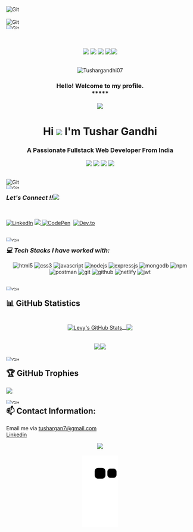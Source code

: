 <div align="center">

<img align="left" src="https://user-images.githubusercontent.com/114161535/234348268-66d16d00-7c46-43a6-8258-587899db355d.jpg" alt="Git" />
</div>
<br><br>

<img align="left" src="https://media.giphy.com/media/W5eoZHPpUx9sapR0eu/giphy.gif" width="40px" alt="Git" />

<!-- deivder -->
<img align="left" src="https://media.giphy.com/media/W5eoZHPpUx9sapR0eu/giphy.gif" width="100%" height="10px" alt="Git" />

    
<br><br><br>
    
<div align="center">
            <img src="https://img.icons8.com/fluency/30/000000/star.png" />
            <img src="https://img.icons8.com/fluency/30/000000/star.png" />
            <img src="https://img.icons8.com/fluency/30/000000/star.png" />
            <img src="https://img.icons8.com/fluency/30/000000/star.png" /><img src="https://img.icons8.com/color/30/000000/star--v1.png"/>
 </div><br>
 
 <p align="center"> <img src="https://komarev.com/ghpvc/?username=Tushargandhi07&label=Profile%20viewers:&color=FE7A16&style=for-the-badge" alt="Tushargandhi07" /> </p>
 
 
 <!-- GREETING  -->
<h3 align="center">
  Hello! Welcome to my profile.<br> *****
             

<p align="center">
  <img src="https://readme-typing-svg.herokuapp.com/?lines=%20Follow%20if%20you%20find%20me%20cool!;I%20follow-back%20soonest.;%20My%20mail%20is%20tushargan7@gmail.com;I%20am%20ready%20for%20collaboration.;%20Fork,%20clone,%20star,%20or%20download;%20any%20repo%20of%20your%20choice!&font=Fira%20Code&center=true&width=440&height=45&color=FFFFFF&vCenter=true&size=16">
</p>



<h1 align="center">Hi <img src="https://media.giphy.com/media/hvRJCLFzcasrR4ia7z/giphy.gif" width="25px"> I'm Tushar Gandhi</h1>
<h3 align="center">A Passionate Fullstack Web Developer From India</h3>
  
  <!-- BADGES -->
<p align="center">
<img src="https://img.shields.io/badge/Interest-Web Development-yellow"/>
<img src="https://img.shields.io/badge/Hobby-Coding-yellow" />
<img src="https://img.shields.io/badge/Programming-JavaScript-yellow" />
<img src="https://img.shields.io/badge/Language-English%2C%20Hindi-yellow" />
</p><br>

<img align="left" src="https://media.giphy.com/media/W5eoZHPpUx9sapR0eu/giphy.gif" width="40px" alt="Git" />

<!-- deivder -->
<img align="left" src="https://media.giphy.com/media/W5eoZHPpUx9sapR0eu/giphy.gif" width="100%" height="10px" alt="Git" />

<br>
  
  <h3><i>Let's Connect !!<img src="https://raw.githubusercontent.com/ShahriarShafin/ShahriarShafin/main/Assets/handshake.gif" width="100" /></i></h3>
<br/>
<p> <a href="https://www.linkedin.com/in/tushar-gandhi-1099b3224/"
" target="_blank"><img alt="LinkedIn" src="https://img.shields.io/badge/linkedin-%230077B5.svg?&style=for-the-badge&logo=linkedin&logoColor=white" /></a> <a \ 
  <a href="https://tushargandhi07.github.io/" target="text-decoration:none">
   <img height="30" src="https://img.shields.io/badge/My%20Portfolio%20%E2%86%92-gray.svg?colorA=655BE1&colorB=4F44D6&style=for-the-badge"/>
</a>
  <a href="mailto:tushargan7@gmail.com"><img src="https://img.shields.io/badge/gmail-d62828?style=for-the-badge&logo=gmail&logoColor=white" alt="CodePen" /></a>&nbsp; 
<a href="https://drive.google.com/file/d/11dMnwkPYdB6VXPpCgP2P-FLcpXtZtrPe/view?usp=share_link"><img src="https://img.shields.io/badge/Résumé-d62828?style=for-the-badge&logo=researchgate&logoColor=02c39a" alt="Dev.to" /></a>&nbsp;
</p>
<br/>

   <!-- deivder -->
<img align="left" src="https://media.giphy.com/media/W5eoZHPpUx9sapR0eu/giphy.gif" width="100%" height="10px" alt="Git" />
  
<h3><i>💻 Tech Stacks I have worked with:</i></h3>
<p align="center">
  <img src="https://img.shields.io/badge/HTML5-E34F26?style=for-the-badge&logo=html5&logoColor=white" alt="html5" />
  <img src="https://img.shields.io/badge/CSS3-1572B6?style=for-the-badge&logo=css3&logoColor=white" alt="css3" />
  <img src="https://img.shields.io/badge/JavaScript-323330?style=for-the-badge&logo=javascript&logoColor=F7DF1E"
      alt="javascript" />
  <img src="https://img.shields.io/badge/Node.js-339933?style=for-the-badge&logo=nodedotjs&logoColor=white"
      alt="nodejs" />
  <img src="https://img.shields.io/badge/Express.js-000000?style=for-the-badge&logo=express&logoColor=white"
      alt="expressjs" />
  <img src="https://img.shields.io/badge/MongoDB-4EA94B?style=for-the-badge&logo=mongodb&logoColor=white"
      alt="mongodb" />
  <img src="https://img.shields.io/badge/npm-CB3837?style=for-the-badge&logo=npm&logoColor=white" alt="npm" />
  <img src="https://img.shields.io/badge/Postman-FF6C37?style=for-the-badge&logo=Postman&logoColor=white"
      alt="postman" />
  <img src="https://img.shields.io/badge/Git-f44d27?style=for-the-badge&logo=git&logoColor=white" alt="git" />
  <img src="https://img.shields.io/badge/GitHub-100000?style=for-the-badge&logo=github&logoColor=white"
      alt="github" />
  <img src="https://img.shields.io/badge/netlify-%23000000.svg?style=for-the-badge&logo=netlify&logoColor=#00C7B7"
      alt="netlify" />
  <img src="https://img.shields.io/badge/JWT-black?style=for-the-badge&logo=JSON%20web%20tokens" alt="jwt"/>
</p>

<br/>
  
   <!-- deivder -->
<img align="left" src="https://media.giphy.com/media/W5eoZHPpUx9sapR0eu/giphy.gif" width="100%" height="10px" alt="Git" />
  
  ## 📊 GitHub Statistics
<br>
<div align="center">

  <a href="https://github.com/Tushargandhi07/Tushargandhi07">
    <img align="center" src="https://github-readme-stats.vercel.app/api?username=Tushargandhi07&show_icons=true&line_height=27&count_private=true&title_color=f48c06&text_color=c9cacc&icon_color=2bbc8a&bg_color=000000" alt="Levy's GitHub Stats" /> &nbsp; <img align="center" src="https://github-readme-stats.vercel.app/api/top-langs/?username=Tushargandhi07&theme=highcontrast" />
  </a>
  
</div>

<br>
<br>

<div align="center">
    <img height="200em" src="https://github-profile-summary-cards.vercel.app/api/cards/most-commit-language?username=Tushargandhi07"/><img height="200em" src="https://github-profile-summary-cards.vercel.app/api/cards/repos-per-language?username=Tushargandhi07"/>
</div>

<!--
#### Consistency:

[![GitHub Streak](https://github-readme-streak-stats.herokuapp.com/?user=Tushargandhi07&theme=highcontrast&layout=compa")](https://git.io/streak-stats)

#### Graph:
 https://github.com/omololevy/github-readme-activity-graph 
<a href="https://github.com/omololevy/github-readme-activity-graph"><img alt="Levy Cotech's Contribution Graph" src="https://activity-graph.herokuapp.com/graph?username=omololevy&bg_color=1F222E&color=F8D866&line=31e981&point=FFFFFF&hide_border=true" /></a> -->



</br>
  
   <!-- deivder -->
<img align="left" src="https://media.giphy.com/media/W5eoZHPpUx9sapR0eu/giphy.gif" width="100%" height="10px" alt="Git" />

## 🏆 GitHub Trophies
![](https://github-profile-trophy.vercel.app/?username=Tushargandhi07&theme=radical&no-frame=false&no-bg=true&margin-w=4)

  
   <!-- deivder -->
<img align="left" src="https://media.giphy.com/media/W5eoZHPpUx9sapR0eu/giphy.gif" width="100%" height="10px" alt="Git" />

## 📫 Contact Information:
Email me via <a href="mailto:tushargan7@gmail.com"> tushargan7@gmail.com <br>
[Linkedin](https://www.linkedin.com/in/tushar-gandhi-1099b3224/)
<p align="center">
 <img src="https://readme-typing-svg.herokuapp.com/?lines=Email%20me%20via%20tushargan7@gmail.com@gmail.com;I%20am%20ready%20to%20work%20with%20you!;&font=Fira%20Code&center=true&width=440&height=45&color=FFFFFF&vCenter=true&size=14">
</p>

<div align="center">
  
  ![Snake animation](https://github.com/omololevy/omololevy/blob/output/github-contribution-grid-snake.svg)
  
</div>
